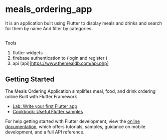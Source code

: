 # meals_ordering_app

It is an application built using Flutter to display meals and drinks and search for them by name
And filter by categories.

##

Tools

1.  flutter widgets
2.  firebase authentication to (login and register )
3.  api (api)[https://www.themealdb.com/api.php]

## Getting Started

The Meals Ordering Application simplifies meal, food, and drink ordering online Built with Flutter Framework

- [Lab: Write your first Flutter app](https://docs.flutter.dev/get-started/codelab)
- [Cookbook: Useful Flutter samples](https://docs.flutter.dev/cookbook)

For help getting started with Flutter development, view the
[online documentation](https://docs.flutter.dev/), which offers tutorials,
samples, guidance on mobile development, and a full API reference.

